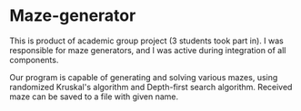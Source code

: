 # Maze-generator
This is product of academic group project (3 students took part in). I was responsible for maze generators, and I was active during integration of all components.

Our program is capable of generating and solving various mazes, using randomized Kruskal's algorithm and Depth-first search algorithm.
Received maze can be saved to a file with given name.
